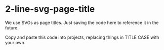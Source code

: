 # 2-line-svg-page-title
We use SVGs as page titles. Just saving the code here to reference it in the future.

Copy and paste this code into projects, replacing things in TITLE CASE with your own.

